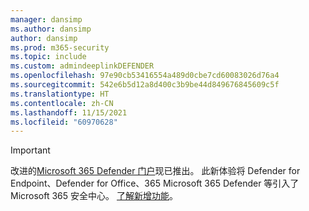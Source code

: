 ```yaml
---
manager: dansimp
ms.author: dansimp
author: dansimp
ms.prod: m365-security
ms.topic: include
ms.custom: admindeeplinkDEFENDER
ms.openlocfilehash: 97e90cb53416554a489d0cbe7cd60083026d76a4
ms.sourcegitcommit: 542e6b5d12a8d400c3b9be44d849676845609c5f
ms.translationtype: HT
ms.contentlocale: zh-CN
ms.lasthandoff: 11/15/2021
ms.locfileid: "60970628"
---
```

> [!IMPORTANT]
> 改进的<a href="https://go.microsoft.com/fwlink/p/?linkid=2077139" target="_blank">Microsoft 365 Defender 门户</a>现已推出。 此新体验将 Defender for Endpoint、Defender for Office、365 Microsoft 365 Defender 等引入了 Microsoft 365 安全中心。 [了解新增功能](/microsoft-365/security/defender/overview-security-center)。
